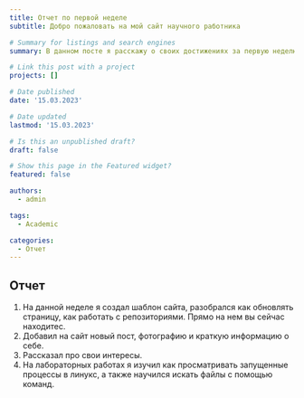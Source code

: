 ```yaml
---
title: Отчет по первой неделе 
subtitle: Добро пожаловать на мой сайт научного работника

# Summary for listings and search engines
summary: В данном посте я расскажу о своих достижениях за первую неделю.

# Link this post with a project
projects: []

# Date published
date: '15.03.2023'

# Date updated
lastmod: '15.03.2023'

# Is this an unpublished draft?
draft: false

# Show this page in the Featured widget?
featured: false

authors:
  - admin

tags:
  - Academic

categories:
  - Отчет
---
```



## Отчет

1. На данной неделе я создал шаблон сайта, разобрался как обновлять страницу, как работать с репозиториями. Прямо на нем вы сейчас находитес.
2. Добавил на сайт новый пост, фотографию и краткую информацию о себе.
3. Рассказал про свои интересы.
4. На лабораторных работах я изучил как просматривать запущенные процессы в линукс, а также научился искать файлы с помощью команд.

